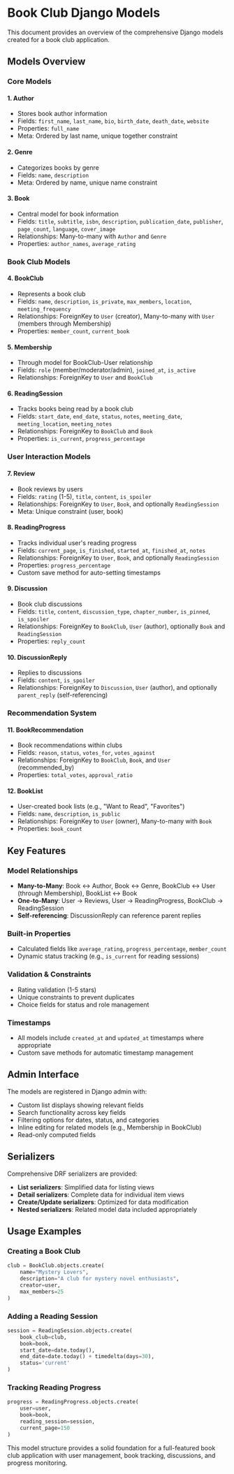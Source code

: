 # Book Club Django Models

This document provides an overview of the comprehensive Django models created for a book club application.

## Models Overview

### Core Models

#### 1. **Author**
- Stores book author information
- Fields: `first_name`, `last_name`, `bio`, `birth_date`, `death_date`, `website`
- Properties: `full_name`
- Meta: Ordered by last name, unique together constraint

#### 2. **Genre**
- Categorizes books by genre
- Fields: `name`, `description`
- Meta: Ordered by name, unique name constraint

#### 3. **Book**
- Central model for book information
- Fields: `title`, `subtitle`, `isbn`, `description`, `publication_date`, `publisher`, `page_count`, `language`, `cover_image`
- Relationships: Many-to-many with `Author` and `Genre`
- Properties: `author_names`, `average_rating`

### Book Club Models

#### 4. **BookClub**
- Represents a book club
- Fields: `name`, `description`, `is_private`, `max_members`, `location`, `meeting_frequency`
- Relationships: ForeignKey to `User` (creator), Many-to-many with `User` (members through Membership)
- Properties: `member_count`, `current_book`

#### 5. **Membership**
- Through model for BookClub-User relationship
- Fields: `role` (member/moderator/admin), `joined_at`, `is_active`
- Relationships: ForeignKey to `User` and `BookClub`

#### 6. **ReadingSession**
- Tracks books being read by a book club
- Fields: `start_date`, `end_date`, `status`, `notes`, `meeting_date`, `meeting_location`, `meeting_notes`
- Relationships: ForeignKey to `BookClub` and `Book`
- Properties: `is_current`, `progress_percentage`

### User Interaction Models

#### 7. **Review**
- Book reviews by users
- Fields: `rating` (1-5), `title`, `content`, `is_spoiler`
- Relationships: ForeignKey to `User`, `Book`, and optionally `ReadingSession`
- Meta: Unique constraint (user, book)

#### 8. **ReadingProgress**
- Tracks individual user's reading progress
- Fields: `current_page`, `is_finished`, `started_at`, `finished_at`, `notes`
- Relationships: ForeignKey to `User`, `Book`, and optionally `ReadingSession`
- Properties: `progress_percentage`
- Custom save method for auto-setting timestamps

#### 9. **Discussion**
- Book club discussions
- Fields: `title`, `content`, `discussion_type`, `chapter_number`, `is_pinned`, `is_spoiler`
- Relationships: ForeignKey to `BookClub`, `User` (author), optionally `Book` and `ReadingSession`
- Properties: `reply_count`

#### 10. **DiscussionReply**
- Replies to discussions
- Fields: `content`, `is_spoiler`
- Relationships: ForeignKey to `Discussion`, `User` (author), and optionally `parent_reply` (self-referencing)

### Recommendation System

#### 11. **BookRecommendation**
- Book recommendations within clubs
- Fields: `reason`, `status`, `votes_for`, `votes_against`
- Relationships: ForeignKey to `BookClub`, `Book`, and `User` (recommended_by)
- Properties: `total_votes`, `approval_ratio`

#### 12. **BookList**
- User-created book lists (e.g., "Want to Read", "Favorites")
- Fields: `name`, `description`, `is_public`
- Relationships: ForeignKey to `User` (owner), Many-to-many with `Book`
- Properties: `book_count`

## Key Features

### Model Relationships
- **Many-to-Many**: Book ↔ Author, Book ↔ Genre, BookClub ↔ User (through Membership), BookList ↔ Book
- **One-to-Many**: User → Reviews, User → ReadingProgress, BookClub → ReadingSession
- **Self-referencing**: DiscussionReply can reference parent replies

### Built-in Properties
- Calculated fields like `average_rating`, `progress_percentage`, `member_count`
- Dynamic status tracking (e.g., `is_current` for reading sessions)

### Validation & Constraints
- Rating validation (1-5 stars)
- Unique constraints to prevent duplicates
- Choice fields for status and role management

### Timestamps
- All models include `created_at` and `updated_at` timestamps where appropriate
- Custom save methods for automatic timestamp management

## Admin Interface

The models are registered in Django admin with:
- Custom list displays showing relevant fields
- Search functionality across key fields
- Filtering options for dates, status, and categories
- Inline editing for related models (e.g., Membership in BookClub)
- Read-only computed fields

## Serializers

Comprehensive DRF serializers are provided:
- **List serializers**: Simplified data for listing views
- **Detail serializers**: Complete data for individual item views
- **Create/Update serializers**: Optimized for data modification
- **Nested serializers**: Related model data included appropriately

## Usage Examples

### Creating a Book Club
```python
club = BookClub.objects.create(
    name="Mystery Lovers",
    description="A club for mystery novel enthusiasts",
    creator=user,
    max_members=25
)
```

### Adding a Reading Session
```python
session = ReadingSession.objects.create(
    book_club=club,
    book=book,
    start_date=date.today(),
    end_date=date.today() + timedelta(days=30),
    status='current'
)
```

### Tracking Reading Progress
```python
progress = ReadingProgress.objects.create(
    user=user,
    book=book,
    reading_session=session,
    current_page=150
)
```

This model structure provides a solid foundation for a full-featured book club application with user management, book tracking, discussions, and progress monitoring.
